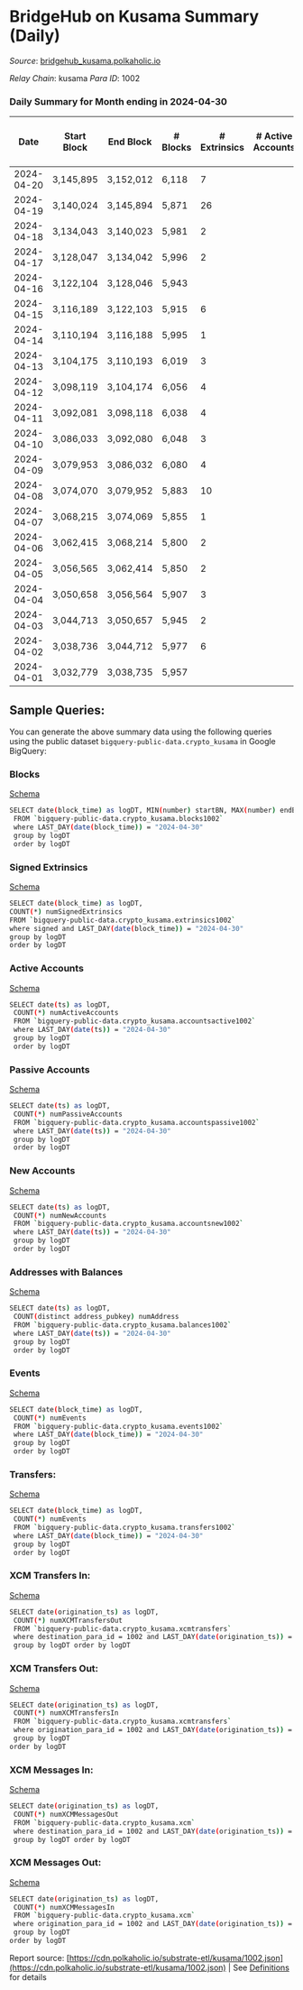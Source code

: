 # BridgeHub on Kusama Summary (Daily)

_Source_: [bridgehub_kusama.polkaholic.io](https://bridgehub_kusama.polkaholic.io)

*Relay Chain*: kusama
*Para ID*: 1002



### Daily Summary for Month ending in 2024-04-30


| Date    | Start Block | End Block | # Blocks | # Extrinsics | # Active Accounts | # Passive Accounts | # New Accounts | # Addresses | # Events  | # Transfers ($USD) | # XCM Transfers In ($USD) | # XCM Transfers Out ($USD) | # XCM In | # XCM Out | Issues |
|---------|-------------|-----------|----------|--------------|-------------------|--------------------|----------------|-------------|-----------|--------------------|---------------------------|----------------------------|----------|-----------|--------|
| 2024-04-20 | 3,145,895 | 3,152,012 | 6,118 | 7 |  |  |  |  | 12,323 | 36  |   |   |  |  |  |
| 2024-04-19 | 3,140,024 | 3,145,894 | 5,871 | 26 |  |  |  |  | 12,347 | 411  |   |   |  |  |  |
| 2024-04-18 | 3,134,043 | 3,140,023 | 5,981 | 2 |  |  |  |  | 12,028 | 26  |   |   |  |  |  |
| 2024-04-17 | 3,128,047 | 3,134,042 | 5,996 | 2 |  |  |  | 50 | 12,040 | 27  |   |   |  |  |  |
| 2024-04-16 | 3,122,104 | 3,128,046 | 5,943 |  |  |  |  | 49 |  |   |   |   |  |  |  |
| 2024-04-15 | 3,116,189 | 3,122,103 | 5,915 | 6 |  |  |  | 49 | 12,012 | 121  |   |   |  |  |  |
| 2024-04-14 | 3,110,194 | 3,116,188 | 5,995 | 1 |  |  |  | 49 | 11,999 |   |   |   |  |  |  |
| 2024-04-13 | 3,104,175 | 3,110,193 | 6,019 | 3 |  |  |  | 49 | 12,083 | 27  |   |   |  |  |  |
| 2024-04-12 | 3,098,119 | 3,104,174 | 6,056 | 4 |  |  |  | 49 | 12,219 | 68  |   |   |  |  |  |
| 2024-04-11 | 3,092,081 | 3,098,118 | 6,038 | 4 |  |  |  | 49 | 12,127 | 27  |   |   |  |  |  |
| 2024-04-10 | 3,086,033 | 3,092,080 | 6,048 | 3 |  |  |  | 49 | 12,198 | 72  |   |   |  |  |  |
| 2024-04-09 | 3,079,953 | 3,086,032 | 6,080 | 4 |  |  |  | 49 | 12,255 | 64  |   |   |  |  |  |
| 2024-04-08 | 3,074,070 | 3,079,952 | 5,883 | 10 |  |  |  | 49 | 12,138 | 234  |   |   |  |  |  |
| 2024-04-07 | 3,068,215 | 3,074,069 | 5,855 | 1 |  |  |  | 49 | 11,718 |   |   |   |  |  |  |
| 2024-04-06 | 3,062,415 | 3,068,214 | 5,800 | 2 |  |  |  | 49 | 11,613 |   |   |   |  |  |  |
| 2024-04-05 | 3,056,565 | 3,062,414 | 5,850 | 2 |  |  |  | 49 | 11,713 |   |   |   |  |  |  |
| 2024-04-04 | 3,050,658 | 3,056,564 | 5,907 | 3 |  |  |  | 49 | 11,833 |   |   |   |  |  |  |
| 2024-04-03 | 3,044,713 | 3,050,657 | 5,945 | 2 |  |  |  | 49 | 11,903 |   |   |   |  |  |  |
| 2024-04-02 | 3,038,736 | 3,044,712 | 5,977 | 6 |  |  |  | 49 | 12,033 | 29  |   |   |  |  |  |
| 2024-04-01 | 3,032,779 | 3,038,735 | 5,957 |  |  |  |  | 46 | 11,918 |   |   |   |  |  |  |

## Sample Queries:
You can generate the above summary data using the following queries using the public dataset `bigquery-public-data.crypto_kusama` in Google BigQuery:


### Blocks 

[Schema](https://github.com/colorfulnotion/substrate-etl/blob/main/schema/blocks.json)

```bash
SELECT date(block_time) as logDT, MIN(number) startBN, MAX(number) endBN, COUNT(*) numBlocks 
 FROM `bigquery-public-data.crypto_kusama.blocks1002`  
 where LAST_DAY(date(block_time)) = "2024-04-30" 
 group by logDT 
 order by logDT
```

### Signed Extrinsics 

[Schema](https://github.com/colorfulnotion/substrate-etl/blob/main/schema/extrinsics.json)

```bash
SELECT date(block_time) as logDT, 
COUNT(*) numSignedExtrinsics 
FROM `bigquery-public-data.crypto_kusama.extrinsics1002`  
where signed and LAST_DAY(date(block_time)) = "2024-04-30" 
group by logDT 
order by logDT
```

### Active Accounts 

[Schema](https://github.com/colorfulnotion/substrate-etl/blob/main/schema/accountsactive.json)

```bash
SELECT date(ts) as logDT, 
 COUNT(*) numActiveAccounts 
 FROM `bigquery-public-data.crypto_kusama.accountsactive1002` 
 where LAST_DAY(date(ts)) = "2024-04-30" 
 group by logDT 
 order by logDT
```

### Passive Accounts 

[Schema](https://github.com/colorfulnotion/substrate-etl/blob/main/schema/accountspassive.json)

```bash
SELECT date(ts) as logDT, 
 COUNT(*) numPassiveAccounts 
 FROM `bigquery-public-data.crypto_kusama.accountspassive1002` 
 where LAST_DAY(date(ts)) = "2024-04-30" 
 group by logDT 
 order by logDT
```

### New Accounts 

[Schema](https://github.com/colorfulnotion/substrate-etl/blob/main/schema/accountsnew.json)

```bash
SELECT date(ts) as logDT, 
 COUNT(*) numNewAccounts 
 FROM `bigquery-public-data.crypto_kusama.accountsnew1002` 
 where LAST_DAY(date(ts)) = "2024-04-30" 
 group by logDT
 order by logDT
```

### Addresses with Balances 

[Schema](https://github.com/colorfulnotion/substrate-etl/blob/main/schema/balances.json)

```bash
SELECT date(ts) as logDT,
 COUNT(distinct address_pubkey) numAddress 
 FROM `bigquery-public-data.crypto_kusama.balances1002` 
 where LAST_DAY(date(ts)) = "2024-04-30" 
 group by logDT 
 order by logDT
```

### Events 

[Schema](https://github.com/colorfulnotion/substrate-etl/blob/main/schema/events.json)

```bash
SELECT date(block_time) as logDT, 
 COUNT(*) numEvents 
 FROM `bigquery-public-data.crypto_kusama.events1002` 
 where LAST_DAY(date(block_time)) = "2024-04-30" 
 group by logDT 
 order by logDT
```

### Transfers:

[Schema](https://github.com/colorfulnotion/substrate-etl/blob/main/schema/transfers.json)

```bash
SELECT date(block_time) as logDT, 
 COUNT(*) numEvents 
 FROM `bigquery-public-data.crypto_kusama.transfers1002` 
 where LAST_DAY(date(block_time)) = "2024-04-30" 
 group by logDT 
 order by logDT
```

### XCM Transfers In: 

[Schema](https://github.com/colorfulnotion/substrate-etl/blob/main/schema/xcmtransfers.json)

```bash
SELECT date(origination_ts) as logDT, 
 COUNT(*) numXCMTransfersOut 
 FROM `bigquery-public-data.crypto_kusama.xcmtransfers` 
 where destination_para_id = 1002 and LAST_DAY(date(origination_ts)) = "2024-04-30" 
 group by logDT order by logDT
```

### XCM Transfers Out: 

[Schema](https://github.com/colorfulnotion/substrate-etl/blob/main/schema/xcmtransfers.json)

```bash
SELECT date(origination_ts) as logDT, 
 COUNT(*) numXCMTransfersIn 
 FROM `bigquery-public-data.crypto_kusama.xcmtransfers` 
 where origination_para_id = 1002 and LAST_DAY(date(origination_ts)) = "2024-04-30" 
 group by logDT 
order by logDT
```

### XCM Messages In: 

[Schema](https://github.com/colorfulnotion/substrate-etl/blob/main/schema/xcm.json)

```bash
SELECT date(origination_ts) as logDT, 
 COUNT(*) numXCMMessagesOut 
 FROM `bigquery-public-data.crypto_kusama.xcm` 
 where destination_para_id = 1002 and LAST_DAY(date(origination_ts)) = "2024-04-30" 
 group by logDT order by logDT
```

### XCM Messages Out: 

[Schema](https://github.com/colorfulnotion/substrate-etl/blob/main/schema/xcm.json)

```bash
SELECT date(origination_ts) as logDT, 
 COUNT(*) numXCMMessagesIn 
 FROM `bigquery-public-data.crypto_kusama.xcm` 
 where origination_para_id = 1002 and LAST_DAY(date(origination_ts)) = "2024-04-30" 
 group by logDT 
order by logDT
```


Report source: [https://cdn.polkaholic.io/substrate-etl/kusama/1002.json](https://cdn.polkaholic.io/substrate-etl/kusama/1002.json) | See [Definitions](/DEFINITIONS.md) for details
